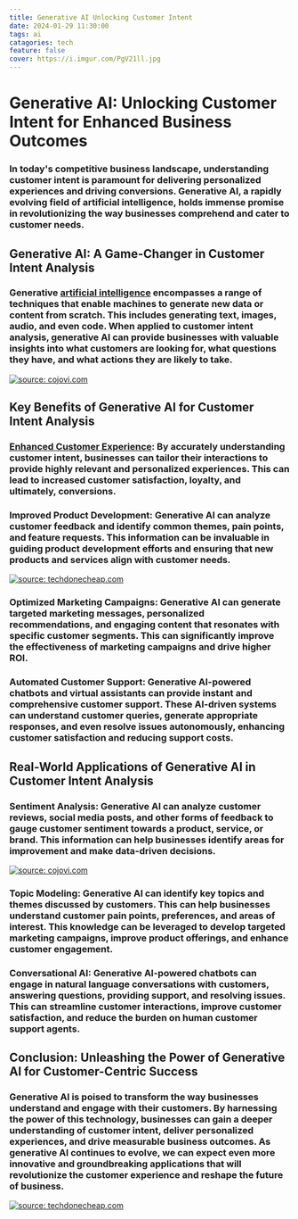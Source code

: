 ```yaml
---
title: Generative AI Unlocking Customer Intent
date: 2024-01-29 11:30:00
tags: ai
catagories: tech
feature: false
cover: https://i.imgur.com/PgV21ll.jpg
---
```

# Generative AI: Unlocking Customer Intent for Enhanced Business Outcomes

### In today's competitive business landscape, understanding customer intent is paramount for delivering personalized experiences and driving conversions. Generative AI, a rapidly evolving field of artificial intelligence, holds immense promise in revolutionizing the way businesses comprehend and cater to customer needs.

## Generative AI: A Game-Changer in Customer Intent Analysis

### Generative [artificial intelligence](https://techdonecheap.com/post/altering-our-language) encompasses a range of techniques that enable machines to generate new data or content from scratch. This includes generating text, images, audio, and even code. When applied to customer intent analysis, generative AI can provide businesses with valuable insights into what customers are looking for, what questions they have, and what actions they are likely to take.

<a href="https://cojovi.com"><img src="https://i.imgur.com/FWTgDyv.jpg" title="source: cojovi.com" /></a>

## Key Benefits of Generative AI for Customer Intent Analysis

### [Enhanced Customer Experience](https://www.cojovi.com): By accurately understanding customer intent, businesses can tailor their interactions to provide highly relevant and personalized experiences. This can lead to increased customer satisfaction, loyalty, and ultimately, conversions.

### Improved Product Development: Generative AI can analyze customer feedback and identify common themes, pain points, and feature requests. This information can be invaluable in guiding product development efforts and ensuring that new products and services align with customer needs.

<a href="https://techdonecheap.com"><img src="https://i.imgur.com/R9doiSA.jpg" title="source: techdonecheap.com" /></a>

### Optimized Marketing Campaigns: Generative AI can generate targeted marketing messages, personalized recommendations, and engaging content that resonates with specific customer segments. This can significantly improve the effectiveness of marketing campaigns and drive higher ROI.

### Automated Customer Support: Generative AI-powered chatbots and virtual assistants can provide instant and comprehensive customer support. These AI-driven systems can understand customer queries, generate appropriate responses, and even resolve issues autonomously, enhancing customer satisfaction and reducing support costs.

## Real-World Applications of Generative AI in Customer Intent Analysis

### Sentiment Analysis: Generative AI can analyze customer reviews, social media posts, and other forms of feedback to gauge customer sentiment towards a product, service, or brand. This information can help businesses identify areas for improvement and make data-driven decisions.

<a href="https://cojovi.com"><img src="https://i.imgur.com/WXzl0OC.jpg" title="source: cojovi.com" /></a>

### Topic Modeling: Generative AI can identify key topics and themes discussed by customers. This can help businesses understand customer pain points, preferences, and areas of interest. This knowledge can be leveraged to develop targeted marketing campaigns, improve product offerings, and enhance customer engagement.

### Conversational AI: Generative AI-powered chatbots can engage in natural language conversations with customers, answering questions, providing support, and resolving issues. This can streamline customer interactions, improve customer satisfaction, and reduce the burden on human customer support agents.

## Conclusion: Unleashing the Power of Generative AI for Customer-Centric Success

### Generative AI is poised to transform the way businesses understand and engage with their customers. By harnessing the power of this technology, businesses can gain a deeper understanding of customer intent, deliver personalized experiences, and drive measurable business outcomes. As generative AI continues to evolve, we can expect even more innovative and groundbreaking applications that will revolutionize the customer experience and reshape the future of business.

<a href="https://techdonecheap.com"><img src="https://i.imgur.com/vcdFWSA.jpg" title="source: techdonecheap.com" /></a>
